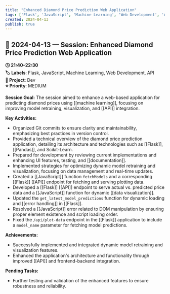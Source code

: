 ```yaml
---
title: "Enhanced Diamond Price Prediction Web Application"
tags: ['Flask', 'JavaScript', 'Machine Learning', 'Web Development', 'API']
created: 2024-04-13
publish: true
---
```


## 📅 2024-04-13 — Session: Enhanced Diamond Price Prediction Web Application

**🕒 21:40–22:30**  
**🏷️ Labels**: Flask, JavaScript, Machine Learning, Web Development, API  
**📂 Project**: Dev  
**⭐ Priority**: MEDIUM  


**Session Goal:**
The session aimed to enhance a web-based application for predicting diamond prices using [[machine learning]], focusing on improving model retraining, visualization, and [[API]] integration.

**Key Activities:**
- Organized Git commits to ensure clarity and maintainability, emphasizing best practices in version control.
- Provided a technical overview of the diamond price prediction application, detailing its architecture and technologies such as [[Flask]], [[Pandas]], and Scikit-Learn.
- Prepared for development by reviewing current implementations and enhancing UI features, testing, and [[documentation]].
- Implemented strategies for optimizing dynamic model retraining and visualization, focusing on data management and real-time updates.
- Created a [[JavaScript]] function `fetchModels` and a corresponding [[Flask]] [[API]] endpoint for fetching and serving plotting data.
- Developed a [[Flask]] [[API]] endpoint to serve actual vs. predicted price data and a [[JavaScript]] function for dynamic [[data visualization]].
- Updated the `get_latest_model_predictions` function for dynamic loading and [[error handling]] in [[Flask]].
- Resolved a [[JavaScript]] error related to DOM manipulation by ensuring proper element existence and script loading order.
- Fixed the `/api/plot-data` endpoint in the [[Flask]] application to include a `model_name` parameter for fetching model predictions.

**Achievements:**
- Successfully implemented and integrated dynamic model retraining and visualization features.
- Enhanced the application's architecture and functionality through improved [[API]] and frontend-backend integration.

**Pending Tasks:**
- Further testing and validation of the enhanced features to ensure robustness and reliability.
